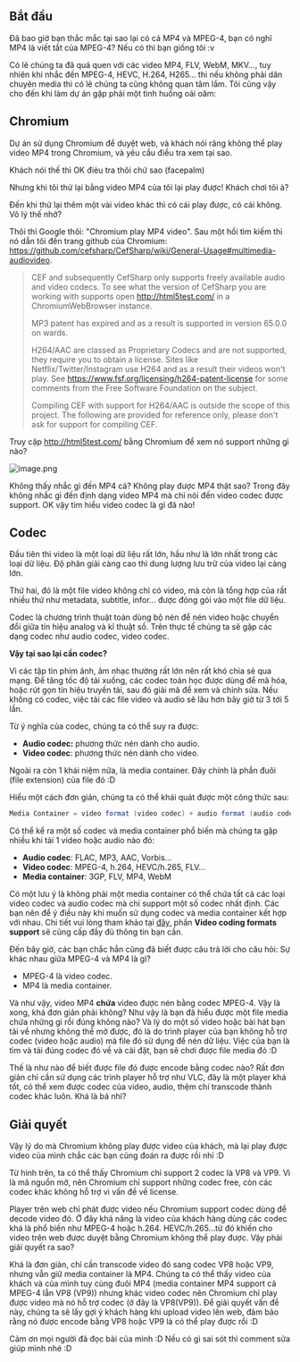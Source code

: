 ## Bắt đầu

Đã bao giờ bạn thắc mắc tại sao lại có cả MP4 và MPEG-4, bạn có nghĩ MP4 là viết tắt của MPEG-4? Nếu có thì bạn giống tôi :v 

Có lẽ chúng ta đã quá quen với các video MP4, FLV, WebM, MKV..., tuy nhiên khi nhắc đến MPEG-4, HEVC, H.264, H265... thì nếu không phải dân chuyên media thì có lẽ chúng ta cũng không quan tâm lắm. Tôi cũng vậy cho đến khi làm dự án gặp phải một tình huống oái oăm: 

## Chromium
Dự án sử dụng Chromium để duyệt web, và khách nói răng không thể play video MP4 trong Chromium, và yêu cầu điều tra xem tại sao.

Khách nói thế thì OK đièu tra thôi chứ sao (facepalm)

Nhưng khi tôi thử lại bằng video MP4 của tôi lại play được! Khách chơi tôi à?

Đến khi thử lại thêm một vài video khác thì có cái play được, có cái không. Vô lý thế nhở?

Thôi thì Google thôi: "Chromium play MP4 video". Sau một hồi tìm kiếm thì nó dẫn tôi đến trang github của Chromium:
https://github.com/cefsharp/CefSharp/wiki/General-Usage#multimedia-audiovideo. 

> CEF and subsequently CefSharp only supports freely available audio and video codecs. To see what the version of CefSharp you are working with supports open http://html5test.com/ in a ChromiumWebBrowser instance.
>
>MP3 patent has expired and as a result is supported in version 65.0.0 on wards.
>
>H264/AAC are classed as Proprietary Codecs and are not supported, they require you to obtain a license. Sites like Netflix/Twitter/Instagram use H264 and as a result their videos won't play. See https://www.fsf.org/licensing/h264-patent-license for some comments from the Free Software Foundation on the subject.
>
>Compiling CEF with support for H264/AAC is outside the scope of this project. The following are provided for reference only, please don't ask for support for compiling CEF.

Truy cập http://html5test.com/ bằng Chromium để xem nó support những gì nào?

![image.png](https://images.viblo.asia/5620ef13-c9ac-4da9-be23-cd3feebb9a79.png)

Không thấy nhắc gì đến MP4 cả? Không play được MP4 thật sao? Trong đây không nhắc gì đến định dạng video MP4 mà chỉ nói đến video codec được support. OK vậy tìm hiểu video codec là gì đã nào!

## Codec

Đầu tiên thì video là một loại dữ liệu rất lớn, hầu như là lớn nhất trong các loại dữ liệu. Độ phân giải càng cao thì dung lượng lưu trữ của video lại càng lớn.

Thứ hai, đó là một file video không chỉ có video, mà còn là tổng hợp của rất nhiều thứ như metadata, subtitle, infor... được đóng gói vào một file dữ liệu.

Codec là chương trình thuật toán dùng bộ nén để nén video hoặc chuyển đổi giữa tín hiệu analog và kĩ thuật số. Trên thực tế chúng ta sẽ gặp các dạng codec như audio codec, video codec.

**Vậy tại sao lại cần codec?**

Vì các tập tin phim ảnh, âm nhạc thường rất lớn nên rất khó chia sẻ qua mạng. Để tăng tốc độ tải xuống, các codec toán học được dùng để mã hóa, hoặc rút gọn tín hiệu truyền tải, sau đó giải mã để xem và chỉnh sửa. Nếu không có codec, việc tải các file video và audio sẽ lâu hơn bây giờ từ 3 tới 5 lần.

Từ ý nghĩa của codec, chúng ta có thể suy ra được:

- **Audio codec:** phương thức nén dành cho audio.
- **Video codec**: phương thức nén dành cho video.

Ngoài ra còn 1 khái niệm nữa, là media container. Đây chính là phần đuôi (file extension) của file đó :D 

Hiểu một cách đơn giản, chúng ta có thể khái quát được một công thức sau:

```csharp
Media Container = video format (video codec) + audio format (audio codec) + subtitle
```

Có thể kể ra một số codec và media container phổ biến mà chúng ta gặp nhiều khi tải 1 video hoặc audio nào đó:

- **Audio codec**: FLAC, MP3, AAC, Vorbis...
- **Video codec**: MPEG-4, h.264, HEVC/h.265, FLV...
- **Media container**: 3GP, FLV, MP4, WebM

Có một lưu ý là không phải một media container có thể chứa tất cả các loại video codec và audio codec mà chỉ support một số codec nhất định. Các bạn nên để ý điều này khi muốn sử dụng codec và media container kết hợp với nhau.
Chi tiết vui lòng tham khảo tại [đây](https://en.wikipedia.org/wiki/Comparison_of_video_container_formats), phần **Video coding formats support** sẽ cũng cấp đầy đủ thông tin bạn cần.

Đến bây giờ, các bạn chắc hẳn cũng đã biết được câu trả lời cho câu hỏi: Sự khác nhau giữa MPEG-4 và MP4 là gì?

- MPEG-4 là video codec.
- MP4 là media container.

Và như vậy, video MP4 **chứa** video được nén bằng codec MPEG-4. Vậy là xong, khá đơn giản phải không?
Như vậy là bạn đã hiểu được một file media chứa những gì rồi đúng không nào? Và lý do một số video hoặc bài hát bạn tải về nhưng không thể mở được, đó là do trình player của bạn không hỗ trợ codec (video hoặc audio) mà file đó sử dụng để nén dữ liệu. Việc của bạn là tìm và tải đúng codec đó về và cài đặt, bạn sẽ chơi được file media đó :D 

Thế là như nào để biết được file đó được encode bằng codec nào? Rất đơn giản chỉ cần sử dụng các trình player hỗ trợ như VLC, đây là một player khá tốt, có thể xem được codec của video, audio, thệm chí transcode thành codec khác luôn. Khá là bá nhỉ?

## Giải quyết

Vậy lý do mà Chromium không play được video của khách, mà lại play được video của mình chắc các bạn cũng đoán ra được rồi nhỉ :D 

Từ hình trên, ta có thể thấy Chromium chỉ support 2 codec là VP8 và VP9. Vì là mã nguồn mở, nên Chromium chỉ support những codec free, còn các codec khác không hỗ trợ vì vấn đề về license.

Player trên web chỉ phát được video nếu Chromium support codec dùng để decode video đó. Ở đây khả năng là video của khách hàng dùng các codec khá là phổ biến như MPEG-4 hoặc h.264. HEVC/h.265...từ đó khiến cho video trên web được duyệt bằng Chromium không thể play được. Vậy phải giải quyết ra sao?

Khá là đơn giản, chỉ cần transcode video đó sang codec VP8 hoặc VP9, nhưng vẫn giữ media container là MP4. Chúng ta có thể thấy video của khách và của mình tuy cùng đuôi MP4 (media container MP4 support cả MPEG-4 lẫn VP8 (VP9)) nhưng khác video codec nên Chromium chỉ play được video mà nó hỗ trợ codec (ở đây là VP8(VP9)). Để giải quyết vấn đề này, chúng ta sẽ lấy gợi ý khách hàng khi upload video lên web, đảm bảo rằng nó được encode bằng VP8 hoặc VP9 là có thể play được rồi :D 

Cảm ơn mọi người đã đọc bài của mình :D Nếu có gì sai sót thì comment sửa giúp mình nhé :D